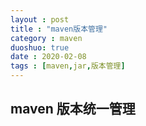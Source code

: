 ```yaml
---
layout : post
title : "maven版本管理"
category : maven
duoshuo: true
date : 2020-02-08
tags : [maven,jar,版本管理]
---
```

## maven 版本统一管理
